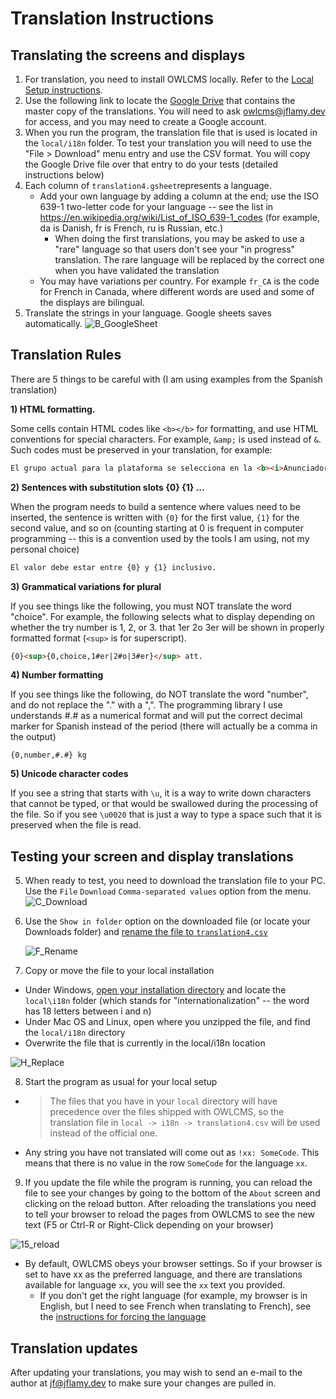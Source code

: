 # Translation Instructions



## Translating the screens and displays

1. For translation, you need to install OWLCMS locally.  Refer to the [Local Setup instructions](https://jflamy.github.io/owlcms4/#/LocalSetup). 
2. Use the following link to locate the [Google Drive](https://docs.google.com/spreadsheets/d/1ZRfYHCARnPCnUEVZYo3Y_7qJGS9z7NRVg-Se7z3lHtE/edit#gid=2066926495) that contains the master copy of the translations.  You will need to ask owlcms@jflamy.dev for access, and you may need to create a Google account.
3. When you run the program, the translation file that is used is located in the `local/i18n` folder. To test your translation you will need to use the "File > Download" menu entry and use the CSV format.  You will copy the Google Drive file over that entry to do your tests (detailed instructions below)
4. Each column of `translation4.gsheet`represents a language.  
    - Add your own language by adding a column at the end; use the ISO 639-1 two-letter code for your language -- see the list in https://en.wikipedia.org/wiki/List_of_ISO_639-1_codes  (for example, da is Danish, fr is French, ru is Russian, etc.) 
      - When doing the first translations, you may be asked to use a "rare" language so that users don't see your "in progress" translation.  The rare language will be replaced by the correct one when you have validated the translation
    - You may  have variations per country. For example `fr_CA` is the code for French in Canada, where different words are used and some of the displays are bilingual.
5. Translate the strings in your language. Google sheets saves automatically.
    ![B_GoogleSheet](img/Translation/B_GoogleSheet.png)



## Translation Rules

There are 5 things to be careful with (I am using examples from the Spanish translation)

**1) HTML formatting.** 

Some cells contain HTML codes like `<b></b>` for formatting, and use HTML conventions for special characters. For example, `&amp;` is used instead of `&`. Such codes must be preserved in your translation, for example:

```html
El grupo actual para la plataforma se selecciona en la <b><i>Anunciador</i></b> pantalla<br>
```

**2) Sentences with substitution slots {0} {1} ...** 

When the program needs to build a sentence where values need to be inserted, the sentence is written with `{0}` for the first value, `{1}` for the second value, and so on (counting starting at 0 is frequent in computer programming -- this is a convention used by the tools I am using, not my personal choice)

```html
El valor debe estar entre {0} y {1} inclusivo.
```

**3) Grammatical variations for plural**

If you see things like the following, you must NOT translate the word "choice". For example, the following selects what to display depending on whether the try number is 1, 2, or 3. that 1er 2o 3er will be shown in properly formatted format (`<sup>` is for superscript).

 ```html
{0}<sup>{0,choice,1#er|2#o|3#er}</sup> att.
 ```

**4) Number formatting**

If you see things like the following, do NOT translate the word "number", and do not replace the "." with a ",". The programming library I use understands #.# as a numerical format and will put the correct decimal marker for Spanish instead of the period (there will actually be a comma in the output)

```
{0,number,#.#} kg
```

**5) Unicode character codes**

If you see a string that starts with `\u`, it is a way to write down characters that cannot be typed, or that would be swallowed during the processing of the file. So if you see `\u0020` that is just a way to type a space such that it is preserved when the file is read.



## Testing your screen and display translations

5.  When ready to test, you need to download the translation file to your PC.  Use the `File` `Download` `Comma-separated values` option from the menu.![C_Download](img/Translation/C_Download.png)

6. Use the `Show in folder` option on the downloaded file (or locate your Downloads folder) and <u>rename the file to `translation4.csv`</u>

   ![F_Rename](img/Translation/F_Rename.png)

7.  Copy or move the file to your local installation

   - Under Windows, [open your installation directory](https://jflamy.github.io/owlcms4/#/LocalSetup?id=accessing-the-program-files-and-configuration) and locate the `local\i18n`  folder (which stands for "internationalization" -- the word has 18 letters between i and n)
   - Under Mac OS and Linux, open where you unzipped the file, and find the `local/i18n` directory
   - Overwrite the file that is currently in the local/i18n location

![H_Replace](img/Translation/H_Replace.png)

8. Start the program as usual for your local setup

  - > The files that you have in your `local` directory will have precedence over the files shipped with OWLCMS, so the translation file in `local -> i18n -> translation4.csv` will be used instead of the official one. 

  - Any string you have not translated will come out as `!xx: SomeCode`. This means that there is no value in the row `SomeCode` for the language `xx`.

9. If you update the file while the program is running, you can reload the file to see your changes by going to the bottom of the `About` screen and clicking on the reload button.  After reloading the translations you need to tell your browser to reload the pages from OWLCMS to see the new text (F5 or Ctrl-R or Right-Click depending on your browser)

![15_reload](img/Translation/15_reload.png)

- By default, OWLCMS obeys your browser settings.  So if your browser is set to have xx as the preferred language, and there are translations available for language `xx`, you will see the `xx` text you provided.
  - If you don't get the right language (for example, my browser is in English, but I need to see French when translating to French), see the [instructions for forcing the language](https://jflamy.github.io/owlcms4/#/LocalSetup?id=defining-the-language)

## Translation updates

After updating your translations, you may wish to send an e-mail to the author at [jf@jflamy.dev](mailto:jf@jflamy.dev) to make sure your changes are pulled in.

